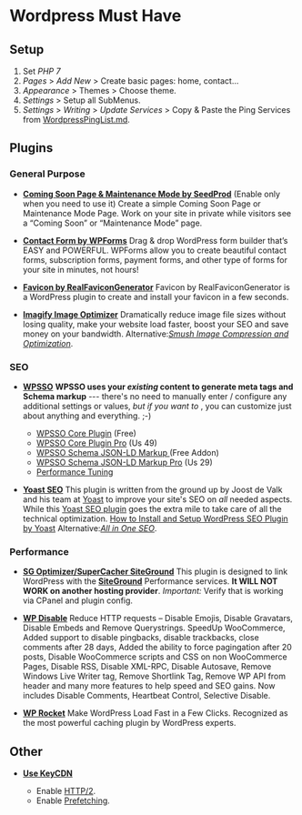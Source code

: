 # Wordpress Must Have

## Setup

1. Set _PHP 7_
2. _Pages_ > _Add New_ > Create basic pages: home, contact...
3. _Appearance_ > Themes > Choose theme.
4. _Settings_ > Setup all SubMenus.
5. _Settings_ > _Writing_ > _Update Services_ > Copy & Paste the Ping Services from [WordpressPingList.md](WordpressPingList.md).



## Plugins


### General Purpose

* [**Coming Soon Page & Maintenance Mode by SeedProd**](https://wordpress.org/plugins/coming-soon/) (Enable only when you need to use it)
Create a simple Coming Soon Page or Maintenance Mode Page. Work on your site in private while visitors see a “Coming Soon” or “Maintenance Mode” page.


* [**Contact Form by WPForms**](https://wordpress.org/plugins/wpforms-lite/)
Drag & drop WordPress form builder that’s EASY and POWERFUL. WPForms allow you to create beautiful contact forms, subscription forms, payment forms, and other type of forms for your site in minutes, not hours!


* [**Favicon by RealFaviconGenerator**](http://realfavicongenerator.net/extensions/wordpress/)
Favicon by RealFaviconGenerator is a WordPress plugin to create and install your favicon in a few seconds.


* [**Imagify Image Optimizer**](https://wordpress.org/plugins/imagify/)
Dramatically reduce image file sizes without losing quality, make your website load faster, boost your SEO and save money on your bandwidth.
Alternative:[_Smush Image Compression and Optimization_](https://wordpress.org/plugins/wp-smushit/).


### SEO

* [**WPSSO**](https://wpsso.com)
**WPSSO uses your *existing* content to generate meta tags and Schema markup** --- there's no need to manually enter / configure any additional settings or values, *but if you want to* , you can customize just about anything and everything. ;-)
    * [WPSSO Core Plugin](https://wordpress.org/plugins/wpsso/) (Free)
    * [WPSSO Core Plugin Pro](http://wpsso.com/extend/plugins/wpsso/) (Us 49)
    * [WPSSO Schema JSON-LD Markup ](https://wordpress.org/plugins/wpsso-schema-json-ld/) (Free Addon)
    * [WPSSO Schema JSON-LD Markup Pro](https://wpsso.com/extend/plugins/wpsso-schema-json-ld/) (Us 29)
    * [Performance Tuning](https://wpsso.com/docs/plugins/wpsso/installation/performance-tuning/)


* [**Yoast SEO**](https://wordpress.org/plugins/wordpress-seo/)
This plugin is written from the ground up by Joost de Valk and his team at [Yoast](https://yoast.com/) to improve your site's SEO on *all* needed aspects. While this [Yoast SEO plugin](https://yoast.com/wordpress/plugins/seo/) goes the extra mile to take care of all the technical optimization.
[How to Install and Setup WordPress SEO Plugin by Yoast](http://www.wpbeginner.com/plugins/how-to-install-and-setup-wordpress-seo-plugin-by-yoast/)
Alternative:[_All in One SEO_](https://wordpress.org/plugins/all-in-one-seo-pack/).


### Performance

* [**SG Optimizer/SuperCacher SiteGround**](https://wordpress.org/plugins/sg-cachepress/)
This plugin is designed to link WordPress with the [**SiteGround**](http://bit.ly/AX-SuperHosting ) Performance services. **It WILL NOT WORK on another hosting provider**.
_Important:_ Verify that is working via CPanel and plugin config.


* [**WP Disable**](https://wordpress.org/plugins/wp-disable/)
Reduce HTTP requests – Disable Emojis, Disable Gravatars, Disable Embeds and Remove Querystrings. SpeedUp WooCommerce, Added support to disable pingbacks, disable trackbacks, close comments after 28 days, Added the ability to force pagingation after 20 posts, Disable WooCommerce scripts and CSS on non WooCommerce Pages, Disable RSS, Disable XML-RPC, Disable Autosave, Remove Windows Live Writer tag, Remove Shortlink Tag, Remove WP API from header and many more features to help speed and SEO gains. Now includes Disable Comments, Heartbeat Control, Selective Disable.


* [**WP Rocket**](https://wp-rocket.me/)
Make WordPress Load Fast in a Few Clicks. Recognized as the most powerful caching plugin by WordPress experts.


## Other


* [**Use KeyCDN**](http://bit.ly/AX-CDN)

    * Enable [HTTP/2](https://www.keycdn.com/support/http2/).
    * Enable [Prefetching](https://www.keycdn.com/support/prefetching/).
